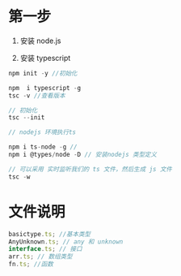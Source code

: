# 第一步

1. 安装 node.js

2. 安装 typescript

```JavaScript
npm init -y //初始化

npm  i typescript -g
tsc -v //查看版本

// 初始化
tsc --init

// nodejs 环境执行ts

npm i ts-node -g //
npm i @types/node -D // 安装nodejs 类型定义

// 可以采用 实时监听我们的 ts 文件，然后生成 js 文件
tsc -w


```

# 文件说明

```javascript
basictype.ts; //基本类型
AnyUnknown.ts; // any 和 unknown 
interface.ts; // 接口
arr.ts; // 数组类型
fn.ts; //函数
```
